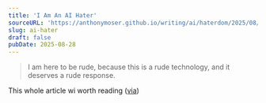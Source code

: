 ```yaml
---
title: 'I Am An AI Hater'
sourceURL: 'https://anthonymoser.github.io/writing/ai/haterdom/2025/08/26/i-am-an-ai-hater.html'
slug: ai-hater
draft: false
pubDate: 2025-08-28
---
```


> I am here to be rude, because this is a rude technology, and it deserves a rude response.

This whole article wi worth reading ([via](https://adactio.com/links/22094))
